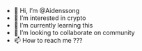 - 👋 Hi, I’m @Aidenssong
- 👀 I’m interested in crypto
- 🌱 I’m currently learning this
- 💞️ I’m looking to collaborate on community
- 📫 How to reach me ???

<!---
Aidenssong/Aidenssong is a ✨ special ✨ repository because its `README.md` (this file) appears on your GitHub profile.
You can click the Preview link to take a look at your changes.
--->
